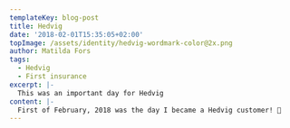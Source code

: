 ```yaml
---
templateKey: blog-post
title: Hedvig
date: '2018-02-01T15:35:05+02:00'
topImage: /assets/identity/hedvig-wordmark-color@2x.png
author: Matilda Fors
tags:
  - Hedvig
  - First insurance
excerpt: |-
  This was an important day for Hedvig
content: |-
  First of February, 2018 was the day I became a Hedvig customer! 🙌
---
```

